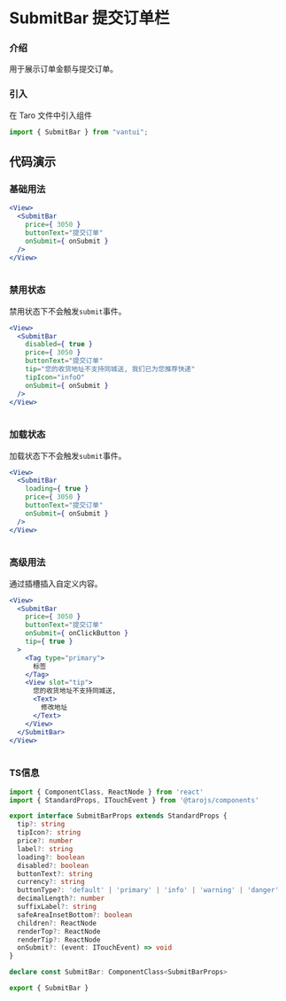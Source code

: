 # SubmitBar 提交订单栏

### 介绍

用于展示订单金额与提交订单。

### 引入

在 Taro 文件中引入组件

```js
import { SubmitBar } from "vantui"; 
```

## 代码演示

### 基础用法

```jsx
<View>
  <SubmitBar
    price={ 3050 }
    buttonText="提交订单"
    onSubmit={ onSubmit }
  />
</View>
 
```

### 禁用状态

禁用状态下不会触发`submit`事件。

```jsx
<View>
  <SubmitBar
    disabled={ true }
    price={ 3050 }
    buttonText="提交订单"
    tip="您的收货地址不支持同城送, 我们已为您推荐快递"
    tipIcon="infoO"
    onSubmit={ onSubmit }
  />
</View>
 
```

### 加载状态

加载状态下不会触发`submit`事件。

```jsx
<View>
  <SubmitBar
    loading={ true }
    price={ 3050 }
    buttonText="提交订单"
    onSubmit={ onSubmit }
  />
</View>
 
```

### 高级用法

通过插槽插入自定义内容。

```jsx
<View>
  <SubmitBar
    price={ 3050 }
    buttonText="提交订单"
    onSubmit={ onClickButton }
    tip={ true }
  >
    <Tag type="primary">
      标签
    </Tag>
    <View slot="tip">
      您的收货地址不支持同城送,
      <Text>
        修改地址
      </Text>
    </View>
  </SubmitBar>
</View>
 
```
### TS信息
```ts 
import { ComponentClass, ReactNode } from 'react'
import { StandardProps, ITouchEvent } from '@tarojs/components'

export interface SubmitBarProps extends StandardProps {
  tip?: string
  tipIcon?: string
  price?: number
  label?: string
  loading?: boolean
  disabled?: boolean
  buttonText?: string
  currency?: string
  buttonType?: 'default' | 'primary' | 'info' | 'warning' | 'danger'
  decimalLength?: number
  suffixLabel?: string
  safeAreaInsetBottom?: boolean
  children?: ReactNode
  renderTop?: ReactNode
  renderTip?: ReactNode
  onSubmit?: (event: ITouchEvent) => void
}

declare const SubmitBar: ComponentClass<SubmitBarProps>

export { SubmitBar }
```